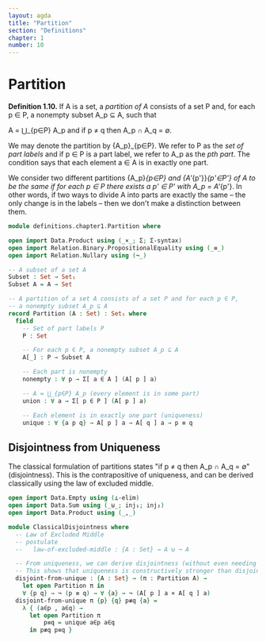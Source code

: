 ```yaml
---
layout: agda
title: "Partition"
section: "Definitions"
chapter: 1
number: 10
---
```


# Partition

**Definition 1.10.** If A is a set, a *partition of A* consists of a set P and, for each p ∈ P, a nonempty subset A_p ⊆ A, such that

A = ⋃_{p∈P} A_p and if p ≠ q then A_p ∩ A_q = ∅.

We may denote the partition by {A_p}_{p∈P}. We refer to P as the *set of part labels* and if p ∈ P is a part label, we refer to A_p as the *pth part*. The condition says that each element a ∈ A is in exactly one part.

We consider two different partitions {A_p}_{p∈P} and {A'_{p'}}_{p'∈P'} of A to be the same if for each p ∈ P there exists a p' ∈ P' with A_p = A'_{p'}. In other words, if two ways to divide A into parts are exactly the same – the only change is in the labels – then we don't make a distinction between them.

```agda
module definitions.chapter1.Partition where

open import Data.Product using (_×_; Σ; Σ-syntax)
open import Relation.Binary.PropositionalEquality using (_≡_)
open import Relation.Nullary using (¬_)

-- A subset of a set A
Subset : Set → Set₁
Subset A = A → Set

-- A partition of a set A consists of a set P and for each p ∈ P,
-- a nonempty subset A_p ⊆ A
record Partition (A : Set) : Set₁ where
  field
    -- Set of part labels P
    P : Set

    -- For each p ∈ P, a nonempty subset A_p ⊆ A
    A[_] : P → Subset A

    -- Each part is nonempty
    nonempty : ∀ p → Σ[ a ∈ A ] (A[ p ] a)

    -- A = ⋃_{p∈P} A_p (every element is in some part)
    union : ∀ a → Σ[ p ∈ P ] (A[ p ] a)

    -- Each element is in exactly one part (uniqueness)
    unique : ∀ {a p q} → A[ p ] a → A[ q ] a → p ≡ q
```

## Disjointness from Uniqueness

The classical formulation of partitions states "if p ≠ q then A_p ∩ A_q = ∅" (disjointness). This is the contrapositive of uniqueness, and can be derived classically using the law of excluded middle.

```agda
open import Data.Empty using (⊥-elim)
open import Data.Sum using (_⊎_; inj₁; inj₂)
open import Data.Product using (_,_)

module ClassicalDisjointness where
  -- Law of Excluded Middle
  -- postulate
  --   law-of-excluded-middle : {A : Set} → A ⊎ ¬ A

  -- From uniqueness, we can derive disjointness (without even needing LEM!)
  -- This shows that uniqueness is constructively stronger than disjointness
  disjoint-from-unique : {A : Set} → (π : Partition A) →
    let open Partition π in
    ∀ {p q} → ¬ (p ≡ q) → ∀ {a} → ¬ (A[ p ] a × A[ q ] a)
  disjoint-from-unique π {p} {q} p≢q {a} =
    λ { (a∈p , a∈q) →
      let open Partition π
          p≡q = unique a∈p a∈q
      in p≢q p≡q }
```